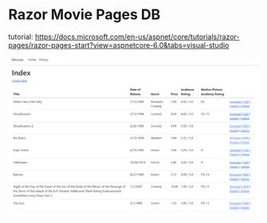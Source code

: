 # Razor Movie Pages DB

tutorial: https://docs.microsoft.com/en-us/aspnet/core/tutorials/razor-pages/razor-pages-start?view=aspnetcore-6.0&tabs=visual-studio

![screenshot](/example%20screenshot.png)
